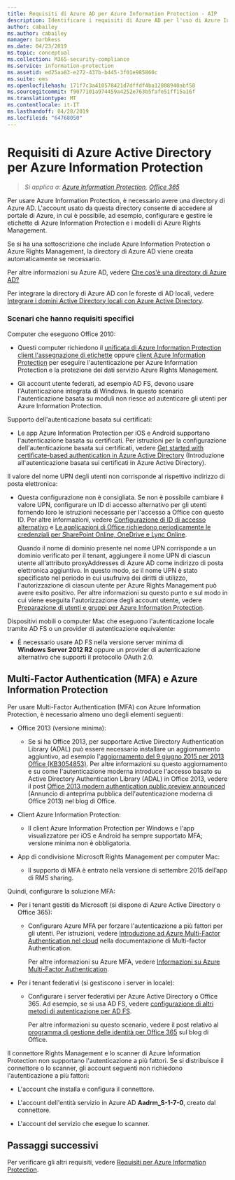```yaml
---
title: Requisiti di Azure AD per Azure Information Protection - AIP
description: Identificare i requisiti di Azure AD per l'uso di Azure Information Protection, in modo che gli utenti possano essere autenticati.
author: cabailey
ms.author: cabailey
manager: barbkess
ms.date: 04/23/2019
ms.topic: conceptual
ms.collection: M365-security-compliance
ms.service: information-protection
ms.assetid: ed25aa83-e272-437b-b445-3f01e985860c
ms.suite: ems
ms.openlocfilehash: 171f7c3a410578421d7dffdf4ba12808940abf58
ms.sourcegitcommit: f9077101a974459a4252e763b5fafe51ff15a16f
ms.translationtype: MT
ms.contentlocale: it-IT
ms.lasthandoff: 04/28/2019
ms.locfileid: "64768050"
---
```

# <a name="azure-active-directory-requirements-for-azure-information-protection"></a>Requisiti di Azure Active Directory per Azure Information Protection

>*Si applica a: [Azure Information Protection](https://azure.microsoft.com/pricing/details/information-protection), [Office 365](https://download.microsoft.com/download/E/C/F/ECF42E71-4EC0-48FF-AA00-577AC14D5B5C/Azure_Information_Protection_licensing_datasheet_EN-US.pdf)*

Per usare Azure Information Protection, è necessario avere una directory di Azure AD. L'account usato da questa directory consente di accedere al portale di Azure, in cui è possibile, ad esempio, configurare e gestire le etichette di Azure Information Protection e i modelli di Azure Rights Management.

Se si ha una sottoscrizione che include Azure Information Protection o Azure Rights Management, la directory di Azure AD viene creata automaticamente se necessario.  

Per altre informazioni su Azure AD, vedere [Che cos'è una directory di Azure AD?](/azure/active-directory/fundamentals/active-directory-whatis)

Per integrare la directory di Azure AD con le foreste di AD locali, vedere [Integrare i domini Active Directory locali con Azure Active Directory](/azure/architecture/reference-architectures/identity/azure-ad).

### <a name="scenarios-that-have-specific-requirements"></a>Scenari che hanno requisiti specifici 

Computer che eseguono Office 2010: 

- Questi computer richiedono il [unificata di Azure Information Protection client l'assegnazione di etichette](./rms-client/aip-clientv2.md) oppure [client Azure Information Protection](./rms-client/aip-client.md) per eseguire l'autenticazione per Azure Information Protection e la protezione dei dati servizio Azure Rights Management.

- Gli account utente federati, ad esempio AD FS, devono usare l'Autenticazione integrata di Windows. In questo scenario l'autenticazione basata su moduli non riesce ad autenticare gli utenti per Azure Information Protection.

Supporto dell'autenticazione basata sui certificati:

- Le app Azure Information Protection per iOS e Android supportano l'autenticazione basata su certificati. Per istruzioni per la configurazione dell'autenticazione basata sui certificati, vedere [Get started with certificate-based authentication in Azure Active Directory](/azure/active-directory/active-directory-certificate-based-authentication-get-started) (Introduzione all'autenticazione basata sui certificati in Azure Active Directory).

Il valore del nome UPN degli utenti non corrisponde al rispettivo indirizzo di posta elettronica:

- Questa configurazione non è consigliata. Se non è possibile cambiare il valore UPN, configurare un ID di accesso alternativo per gli utenti fornendo loro le istruzioni necessarie per l'accesso a Office con questo ID. Per altre informazioni, vedere [Configurazione di ID di accesso alternativo](/windows-server/identity/ad-fs/operations/configuring-alternate-login-id) e [Le applicazioni di Office richiedono periodicamente le credenziali per SharePoint Online, OneDrive e Lync Online](https://support.microsoft.com/help/2913639/office-applications-periodically-prompt-for-credentials-to-sharepoint-online,-onedrive,-and-lync-online).
    
    Quando il nome di dominio presente nel nome UPN corrisponde a un dominio verificato per il tenant, aggiungere il nome UPN di ciascun utente all'attributo proxyAddresses di Azure AD come indirizzo di posta elettronica aggiuntivo. In questo modo, se il nome UPN è stato specificato nel periodo in cui usufruiva dei diritti di utilizzo, l'autorizzazione di ciascun utente per Azure Rights Management può avere esito positivo. Per altre informazioni su questo punto e sul modo in cui viene eseguita l'autorizzazione degli account utente, vedere [Preparazione di utenti e gruppi per Azure Information Protection](prepare.md).

Dispositivi mobili o computer Mac che eseguono l'autenticazione locale tramite AD FS o un provider di autenticazione equivalente:

- È necessario usare AD FS nella versione server minima di **Windows Server 2012 R2** oppure un provider di autenticazione alternativo che supporti il protocollo OAuth 2.0.

## <a name="multi-factor-authentication-mfa-and-azure-information-protection"></a>Multi-Factor Authentication (MFA) e Azure Information Protection
Per usare Multi-Factor Authentication (MFA) con Azure Information Protection, è necessario almeno uno degli elementi seguenti:

-   Office 2013 (versione minima):

    -   Se si ha Office 2013, per supportare Active Directory Authentication Library (ADAL) può essere necessario installare un aggiornamento aggiuntivo, ad esempio l'[aggiornamento del 9 giugno 2015 per 2013 Office (KB3054853)](https://support.microsoft.com/kb/3054853). Per altre informazioni su questo aggiornamento e su come l'autenticazione moderna introduce l'accesso basato su Active Directory Authentication Library (ADAL) in Office 2013, vedere il post [Office 2013 modern authentication public preview announced](https://blogs.office.com/2015/03/23/office-2013-modern-authentication-public-preview-announced/) (Annuncio di anteprima pubblica dell'autenticazione moderna di Office 2013) nel blog di Office.

- Client Azure Information Protection:

    - Il client Azure Information Protection per Windows e l'app visualizzatore per iOS e Android ha sempre supportato MFA; versione minima non è obbligatoria. 

-   App di condivisione Microsoft Rights Management per computer Mac:

    -   Il supporto di MFA è entrato nella versione di settembre 2015 dell’app di RMS sharing.

Quindi, configurare la soluzione MFA:

-   Per i tenant gestiti da Microsoft (si dispone di Azure Active Directory o Office 365):

    - Configurare Azure MFA per forzare l'autenticazione a più fattori per gli utenti. Per istruzioni, vedere [Introduzione ad Azure Multi-Factor Authentication nel cloud](/multi-factor-authentication/multi-factor-authentication-get-started-cloud) nella documentazione di Multi-factor Authentication.

        Per altre informazioni su Azure MFA, vedere [Informazioni su Azure Multi-Factor Authentication](/multi-factor-authentication/multi-factor-authentication).

- Per i tenant federativi (si gestiscono i server in locale):

    - Configurare i server federativi per Azure Active Directory o Office 365. Ad esempio, se si usa AD FS, vedere [configurazione di altri metodi di autenticazione per AD FS](/windows-server/identity/ad-fs/operations/configure-additional-authentication-methods-for-ad-fs).

        Per altre informazioni su questo scenario, vedere il post relativo al [programma di gestione delle identità per Office 365](https://blogs.office.com/2014/01/30/the-works-with-office-365-identity-program-now-streamlined/) sul blog di Office.

Il connettore Rights Management e lo scanner di Azure Information Protection non supportano l'autenticazione a più fattori. Se si distribuisce il connettore o lo scanner, gli account seguenti non richiedono l'autenticazione a più fattori:

- L'account che installa e configura il connettore.

- L'account dell'entità servizio in Azure AD **Aadrm_S-1-7-0**, creato dal connettore.
 
- L'account del servizio che esegue lo scanner.

## <a name="next-steps"></a>Passaggi successivi
Per verificare gli altri requisiti, vedere [Requisiti per Azure Information Protection](requirements.md).

